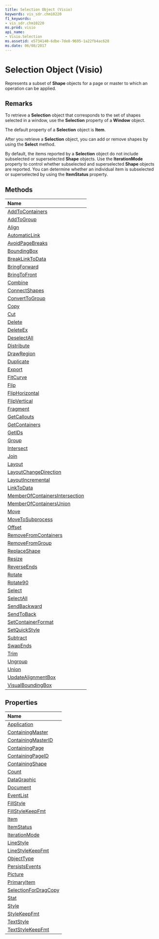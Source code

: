 ```yaml
---
title: Selection Object (Visio)
keywords: vis_sdr.chm10220
f1_keywords:
- vis_sdr.chm10220
ms.prod: visio
api_name:
- Visio.Selection
ms.assetid: e5734140-6dbe-7de8-9695-1a22fb4ac628
ms.date: 06/08/2017
---
```



# Selection Object (Visio)

Represents a subset of **Shape** objects for a page or master to which an operation can be applied.


## Remarks

To retrieve a **Selection** object that corresponds to the set of shapes selected in a window, use the **Selection** property of a **Window** object.

The default property of a **Selection** object is **Item**.

After you retrieve a **Selection** object, you can add or remove shapes by using the **Select** method.

By default, the items reported by a **Selection** object do not include subselected or superselected **Shape** objects. Use the **IterationMode** property to control whether subselected and superselected **Shape** objects are reported. You can determine whether an individual item is subselected or superselected by using the **ItemStatus** property.


## Methods



|**Name**|
|:-----|
|[AddToContainers](http://msdn.microsoft.com/library/7f3e739f-a573-049c-9f54-9e93a401191f%28Office.15%29.aspx)|
|[AddToGroup](http://msdn.microsoft.com/library/8bef7960-271c-245d-dec0-eeea4af66097%28Office.15%29.aspx)|
|[Align](http://msdn.microsoft.com/library/4a73dfee-2a78-f459-4481-5f722feb7204%28Office.15%29.aspx)|
|[AutomaticLink](http://msdn.microsoft.com/library/6943b2b1-269a-7759-d981-a3749cfbeaee%28Office.15%29.aspx)|
|[AvoidPageBreaks](http://msdn.microsoft.com/library/c0255ebe-5094-1196-0bfb-2693efefe47c%28Office.15%29.aspx)|
|[BoundingBox](http://msdn.microsoft.com/library/5ec076c3-5720-9215-16ef-8da0e674f86f%28Office.15%29.aspx)|
|[BreakLinkToData](http://msdn.microsoft.com/library/83a52ed7-1d10-9005-4a1a-339995106d8b%28Office.15%29.aspx)|
|[BringForward](http://msdn.microsoft.com/library/d12a81a5-6faa-6828-bdf0-279c27c89571%28Office.15%29.aspx)|
|[BringToFront](http://msdn.microsoft.com/library/f7e0b949-9f16-e4c1-8443-941abd3495db%28Office.15%29.aspx)|
|[Combine](http://msdn.microsoft.com/library/a74b25b0-6957-2088-f34f-4000c2be9736%28Office.15%29.aspx)|
|[ConnectShapes](http://msdn.microsoft.com/library/40e9c839-69f0-2142-6b9c-249212e373a4%28Office.15%29.aspx)|
|[ConvertToGroup](http://msdn.microsoft.com/library/bfd06685-bb44-b605-251f-334118fa11e7%28Office.15%29.aspx)|
|[Copy](http://msdn.microsoft.com/library/e7d9ab14-7e64-f1fa-7813-62caee133b57%28Office.15%29.aspx)|
|[Cut](http://msdn.microsoft.com/library/1f5d6f8a-81ab-3948-870c-a46a21f6b005%28Office.15%29.aspx)|
|[Delete](http://msdn.microsoft.com/library/be259027-9cc4-95a4-2aa9-349b1967b9be%28Office.15%29.aspx)|
|[DeleteEx](http://msdn.microsoft.com/library/8935a2de-2fab-0b2e-1595-a78d3dc2fd90%28Office.15%29.aspx)|
|[DeselectAll](http://msdn.microsoft.com/library/2453beb9-e871-ef77-d420-2430c5466f8e%28Office.15%29.aspx)|
|[Distribute](http://msdn.microsoft.com/library/7750167b-b4ef-c1b6-68f4-1f40ab1fd33e%28Office.15%29.aspx)|
|[DrawRegion](http://msdn.microsoft.com/library/3c3a04d9-a275-a73e-8325-eadd3cae1999%28Office.15%29.aspx)|
|[Duplicate](http://msdn.microsoft.com/library/515b522c-8b99-ea51-822f-47f0de24d330%28Office.15%29.aspx)|
|[Export](http://msdn.microsoft.com/library/41ecd499-358d-804a-3311-43d0041a5562%28Office.15%29.aspx)|
|[FitCurve](http://msdn.microsoft.com/library/d0f3c799-c15d-cdc8-c0b0-34aeeecec495%28Office.15%29.aspx)|
|[Flip](http://msdn.microsoft.com/library/40ad506b-e5e2-4a42-6b38-0363e462fce4%28Office.15%29.aspx)|
|[FlipHorizontal](http://msdn.microsoft.com/library/97cecbcf-8489-c8b9-046e-28599f491e3c%28Office.15%29.aspx)|
|[FlipVertical](http://msdn.microsoft.com/library/e83d7faa-25c2-cdf2-ea78-de9061e5098a%28Office.15%29.aspx)|
|[Fragment](http://msdn.microsoft.com/library/e648675f-e60a-6a21-182e-32aa913df335%28Office.15%29.aspx)|
|[GetCallouts](http://msdn.microsoft.com/library/29adcbbc-d5a9-a284-c025-785ad1ccf2c8%28Office.15%29.aspx)|
|[GetContainers](http://msdn.microsoft.com/library/8e04bed5-f9ef-04bf-3013-c6dd623f9f63%28Office.15%29.aspx)|
|[GetIDs](http://msdn.microsoft.com/library/79b1fb3f-eb53-2640-a988-6e79b067f228%28Office.15%29.aspx)|
|[Group](http://msdn.microsoft.com/library/79afc3c4-7350-2196-7a07-3b7c5629568a%28Office.15%29.aspx)|
|[Intersect](http://msdn.microsoft.com/library/5dc63a77-62de-3892-6ed2-bcb5cb0a29f1%28Office.15%29.aspx)|
|[Join](http://msdn.microsoft.com/library/e176abcc-edd1-0e40-afc8-e05ed8dec998%28Office.15%29.aspx)|
|[Layout](http://msdn.microsoft.com/library/58ff8c1f-92b3-2473-d786-28e64e7c5586%28Office.15%29.aspx)|
|[LayoutChangeDirection](http://msdn.microsoft.com/library/1c40348c-1884-1501-3609-aebf2e87686c%28Office.15%29.aspx)|
|[LayoutIncremental](http://msdn.microsoft.com/library/cae92d61-7800-a836-7e57-6d238661b02a%28Office.15%29.aspx)|
|[LinkToData](http://msdn.microsoft.com/library/1aa42548-2f3a-015d-e618-c0e103ffaea3%28Office.15%29.aspx)|
|[MemberOfContainersIntersection](http://msdn.microsoft.com/library/574282fa-3f1b-0e6a-a800-01ce447643f9%28Office.15%29.aspx)|
|[MemberOfContainersUnion](http://msdn.microsoft.com/library/b21b01df-08cd-4222-7ccd-1e2b9b34d462%28Office.15%29.aspx)|
|[Move](http://msdn.microsoft.com/library/12e60f50-f06d-45bb-b79d-db2e0d767461%28Office.15%29.aspx)|
|[MoveToSubprocess](http://msdn.microsoft.com/library/a61f1e93-06a3-6ddc-8cae-f92212078c96%28Office.15%29.aspx)|
|[Offset](http://msdn.microsoft.com/library/69eb7288-0540-18aa-9c71-96735018442e%28Office.15%29.aspx)|
|[RemoveFromContainers](http://msdn.microsoft.com/library/d1ed1360-3caa-3e03-98ef-84f4bd52a035%28Office.15%29.aspx)|
|[RemoveFromGroup](http://msdn.microsoft.com/library/4e593510-9970-c6fb-f598-e9f2e237bcb2%28Office.15%29.aspx)|
|[ReplaceShape](http://msdn.microsoft.com/library/dc278901-77ce-e1fe-c44f-f464bbb1c360%28Office.15%29.aspx)|
|[Resize](http://msdn.microsoft.com/library/4fc41631-adb4-9c5a-570f-e8ccaa2701eb%28Office.15%29.aspx)|
|[ReverseEnds](http://msdn.microsoft.com/library/9175b098-6e1f-6b10-b685-d63896b397fc%28Office.15%29.aspx)|
|[Rotate](http://msdn.microsoft.com/library/3c0a1a4d-a172-131a-9fb4-d215a5b9b2af%28Office.15%29.aspx)|
|[Rotate90](http://msdn.microsoft.com/library/619f0b7f-027f-5cd6-361a-ec3db73a2712%28Office.15%29.aspx)|
|[Select](http://msdn.microsoft.com/library/b135632a-1158-1903-0b29-931c88deae21%28Office.15%29.aspx)|
|[SelectAll](http://msdn.microsoft.com/library/e2280c51-84e8-4403-1c9e-f3bc504aff2f%28Office.15%29.aspx)|
|[SendBackward](http://msdn.microsoft.com/library/645a5686-6421-f8dd-425f-3cb5b0b7de85%28Office.15%29.aspx)|
|[SendToBack](http://msdn.microsoft.com/library/00417838-455b-c915-8879-64a83b0f1233%28Office.15%29.aspx)|
|[SetContainerFormat](http://msdn.microsoft.com/library/b0766138-07da-4539-b254-7692529e0771%28Office.15%29.aspx)|
|[SetQuickStyle](http://msdn.microsoft.com/library/39b810b5-0738-daed-0103-8a2df07559c6%28Office.15%29.aspx)|
|[Subtract](http://msdn.microsoft.com/library/606798b6-3482-0c45-d583-4762ee07da45%28Office.15%29.aspx)|
|[SwapEnds](http://msdn.microsoft.com/library/515580db-4018-30b3-0ed6-cb3a412b62c7%28Office.15%29.aspx)|
|[Trim](http://msdn.microsoft.com/library/0063d29a-3e47-bb2b-71fd-328c19a0a65b%28Office.15%29.aspx)|
|[Ungroup](http://msdn.microsoft.com/library/b9f14342-e885-1399-83ed-59189f5cbec3%28Office.15%29.aspx)|
|[Union](http://msdn.microsoft.com/library/1ab7ce2a-98af-c455-7558-6f4f9226eeb9%28Office.15%29.aspx)|
|[UpdateAlignmentBox](http://msdn.microsoft.com/library/d7f13dcd-3ff6-0e0f-d996-afe59c16f813%28Office.15%29.aspx)|
|[VisualBoundingBox](http://msdn.microsoft.com/library/ae107bd8-ac99-6303-2820-a5afb19165a3%28Office.15%29.aspx)|

## Properties



|**Name**|
|:-----|
|[Application](http://msdn.microsoft.com/library/09aed34b-c509-33d7-efd5-7ac5d5b05482%28Office.15%29.aspx)|
|[ContainingMaster](http://msdn.microsoft.com/library/9eae609f-2d55-2180-ea9b-cf1f8ec7b7b3%28Office.15%29.aspx)|
|[ContainingMasterID](http://msdn.microsoft.com/library/9f9aad28-3e77-8ef8-29dc-e53852adf63d%28Office.15%29.aspx)|
|[ContainingPage](http://msdn.microsoft.com/library/dca54861-d6c6-9d39-2a49-2070a578607f%28Office.15%29.aspx)|
|[ContainingPageID](http://msdn.microsoft.com/library/f7d19685-9e1d-8867-978a-563dd3e93b0b%28Office.15%29.aspx)|
|[ContainingShape](http://msdn.microsoft.com/library/c25dec03-dfa9-d61f-ad02-8ea7ee6cd87f%28Office.15%29.aspx)|
|[Count](http://msdn.microsoft.com/library/89432479-5457-838f-a85d-20eb0dd61547%28Office.15%29.aspx)|
|[DataGraphic](http://msdn.microsoft.com/library/09275500-7b8a-2d78-971c-2e27bc3b9e46%28Office.15%29.aspx)|
|[Document](http://msdn.microsoft.com/library/fa7d64c9-1d50-3e35-cece-32b52790d158%28Office.15%29.aspx)|
|[EventList](http://msdn.microsoft.com/library/dee5994c-d43b-1833-1ea0-17fc24f01d74%28Office.15%29.aspx)|
|[FillStyle](http://msdn.microsoft.com/library/efdf51ba-7d0a-d5c0-5a39-d22d7a79a053%28Office.15%29.aspx)|
|[FillStyleKeepFmt](http://msdn.microsoft.com/library/e4034e7d-3a81-3fe6-0fb5-61549942c8cb%28Office.15%29.aspx)|
|[Item](http://msdn.microsoft.com/library/3f09566d-eec6-0c20-87bc-60db45d3e23f%28Office.15%29.aspx)|
|[ItemStatus](http://msdn.microsoft.com/library/2dcd9875-222d-fdb9-c2be-1a1df4ee86e7%28Office.15%29.aspx)|
|[IterationMode](http://msdn.microsoft.com/library/e4cd372c-a156-364d-f051-d9a8c618bd2c%28Office.15%29.aspx)|
|[LineStyle](http://msdn.microsoft.com/library/8bfba446-5987-58d1-54e2-5e861d7ce48d%28Office.15%29.aspx)|
|[LineStyleKeepFmt](http://msdn.microsoft.com/library/63703d4e-34b6-9b53-c2c1-b7503d0c3986%28Office.15%29.aspx)|
|[ObjectType](http://msdn.microsoft.com/library/b21e23b1-8ff3-ec9e-f92d-230f0ea250a7%28Office.15%29.aspx)|
|[PersistsEvents](http://msdn.microsoft.com/library/a9e513e8-386a-99c8-6d7e-b525c6dc8b54%28Office.15%29.aspx)|
|[Picture](http://msdn.microsoft.com/library/fb3e59d3-2739-beee-441c-ffcee6621aa0%28Office.15%29.aspx)|
|[PrimaryItem](http://msdn.microsoft.com/library/febdc4ec-d7db-7b4f-145b-aa9b23a2d5d2%28Office.15%29.aspx)|
|[SelectionForDragCopy](http://msdn.microsoft.com/library/f7e6e87a-c904-6008-fdde-4d5cb124351c%28Office.15%29.aspx)|
|[Stat](http://msdn.microsoft.com/library/cd7ecc8b-8513-d901-9f86-670569e53a4b%28Office.15%29.aspx)|
|[Style](http://msdn.microsoft.com/library/f0853c43-14b4-bcd9-eb07-fbc0312e106b%28Office.15%29.aspx)|
|[StyleKeepFmt](http://msdn.microsoft.com/library/b56bfda8-0076-0114-b231-bb7c649c6310%28Office.15%29.aspx)|
|[TextStyle](http://msdn.microsoft.com/library/3b94d8a1-e3aa-0473-de85-744cb353886e%28Office.15%29.aspx)|
|[TextStyleKeepFmt](http://msdn.microsoft.com/library/d9900f73-dc39-e717-d923-78a9b275271e%28Office.15%29.aspx)|

